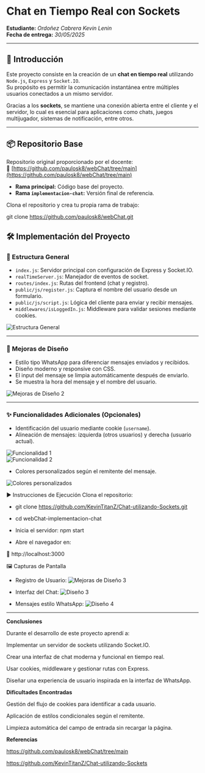 #  Chat en Tiempo Real con Sockets

**Estudiante:** _Ordoñez Cabrera Kevin Lenin_  
**Fecha de entrega:** _30/05/2025_

---

## 📘 Introducción

Este proyecto consiste en la creación de un **chat en tiempo real** utilizando `Node.js`, `Express` y `Socket.IO`.  
Su propósito es permitir la comunicación instantánea entre múltiples usuarios conectados a un mismo servidor.

Gracias a los **sockets**, se mantiene una conexión abierta entre el cliente y el servidor, lo cual es esencial para aplicaciones como chats, juegos multijugador, sistemas de notificación, entre otros.

---

## 📦 Repositorio Base

Repositorio original proporcionado por el docente:  
🔗 [https://github.com/paulosk8/webChat/tree/main](https://github.com/paulosk8/webChat/tree/main)

- **Rama principal:** Código base del proyecto.  
- **Rama `implementacion-chat`:** Versión final de referencia.

Clona el repositorio y crea tu propia rama de trabajo:


git clone https://github.com/paulosk8/webChat.git


## 🛠️ Implementación del Proyecto

### 🧱 Estructura General

- `index.js`: Servidor principal con configuración de Express y Socket.IO.
- `realTimeServer.js`: Manejador de eventos de socket.
- `routes/index.js`: Rutas del frontend (chat y registro).
- `public/js/register.js`: Captura el nombre del usuario desde un formulario.
- `public/js/script.js`: Lógica del cliente para enviar y recibir mensajes.
- `middlewares/isLoggedIn.js`: Middleware para validar sesiones mediante cookies.

![Estructura General](https://imgur.com/JqEszKI.png)

---

### 🎨 Mejoras de Diseño

- Estilo tipo WhatsApp para diferenciar mensajes enviados y recibidos.
- Diseño moderno y responsive con CSS.
- El input del mensaje se limpia automáticamente después de enviarlo.
- Se muestra la hora del mensaje y el nombre del usuario.


![Mejoras de Diseño 2](https://i.imgur.com/hvkYIQC.png)

---

### ✨ Funcionalidades Adicionales (Opcionales)

- Identificación del usuario mediante cookie (`username`).
- Alineación de mensajes: izquierda (otros usuarios) y derecha (usuario actual).

![Funcionalidad 1](https://i.imgur.com/GQSftTY.png)  
![Funcionalidad 2](https://i.imgur.com/XtpHffQ.png)

- Colores personalizados según el remitente del mensaje.

![Colores personalizados](https://i.imgur.com/LJd1Wqv.png)


▶️ Instrucciones de Ejecución
Clona el repositorio:

- git clone https://github.com/KevinTitanZ/Chat-utilizando-Sockets.git
- cd webChat-implementacion-chat
- Inicia el servidor:
npm start

- Abre el navegador en:

📍 http://localhost:3000

🖼️ Capturas de Pantalla
- Registro de Usuario:
![Mejoras de Diseño 3](https://i.imgur.com/hvkYIQC.png)

- Interfaz del Chat:
![Diseño 3](https://i.imgur.com/QZE2MXO.png)

- Mensajes estilo WhatsApp:
![Diseño 4](https://i.imgur.com/kn3HjD7.png)

---
**Conclusiones**


Durante el desarrollo de este proyecto aprendí a:

Implementar un servidor de sockets utilizando Socket.IO.

Crear una interfaz de chat moderna y funcional en tiempo real.

Usar cookies, middleware y gestionar rutas con Express.

Diseñar una experiencia de usuario inspirada en la interfaz de WhatsApp.

**Dificultades Encontradas**


Gestión del flujo de cookies para identificar a cada usuario.

Aplicación de estilos condicionales según el remitente.

Limpieza automática del campo de entrada sin recargar la página.

**Referencias**


https://github.com/paulosk8/webChat/tree/main


https://github.com/KevinTitanZ/Chat-utilizando-Sockets
